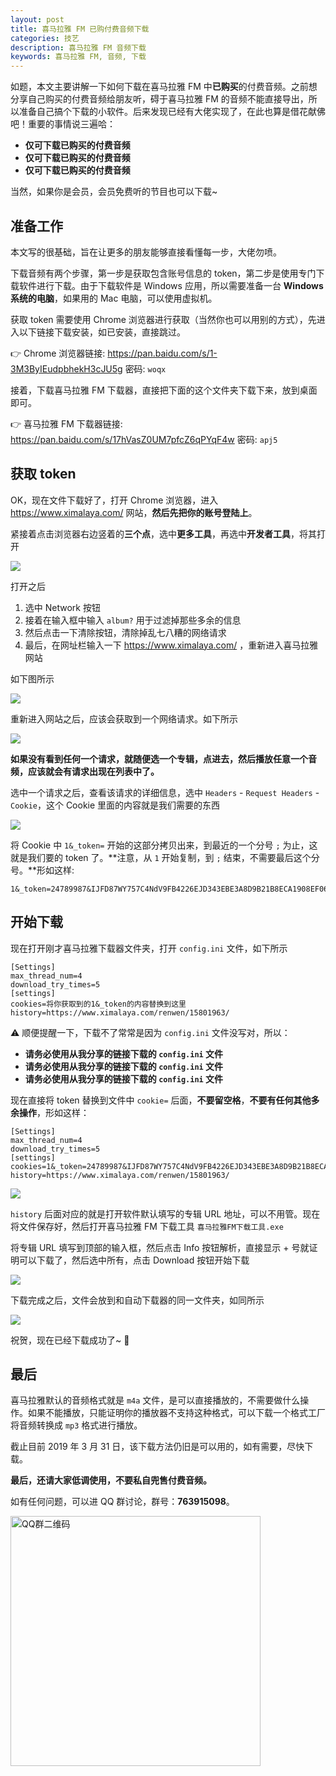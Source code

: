 ```yaml
---
layout: post
title: 喜马拉雅 FM 已购付费音频下载
categories: 技艺
description: 喜马拉雅 FM 音频下载
keywords: 喜马拉雅 FM, 音频, 下载
---
```


如题，本文主要讲解一下如何下载在喜马拉雅 FM 中**已购买**的付费音频。之前想分享自己购买的付费音频给朋友听，碍于喜马拉雅 FM 的音频不能直接导出，所以准备自己搞个下载的小软件。后来发现已经有大佬实现了，在此也算是借花献佛吧！重要的事情说三遍哈：

* **仅可下载已购买的付费音频**
* **仅可下载已购买的付费音频**
* **仅可下载已购买的付费音频**

当然，如果你是会员，会员免费听的节目也可以下载~

## 准备工作

本文写的很基础，旨在让更多的朋友能够直接看懂每一步，大佬勿喷。

下载音频有两个步骤，第一步是获取包含账号信息的 token，第二步是使用专门下载软件进行下载。由于下载软件是 Windows 应用，所以需要准备一台 **Windows 系统的电脑**，如果用的 Mac 电脑，可以使用虚拟机。

获取 token 需要使用 Chrome 浏览器进行获取（当然你也可以用别的方式），先进入以下链接下载安装，如已安装，直接跳过。

👉 Chrome 浏览器链接: <https://pan.baidu.com/s/1-3M3ByIEudpbhekH3cJU5g>  密码: `woqx`

接着，下载喜马拉雅 FM 下载器，直接把下面的这个文件夹下载下来，放到桌面即可。

👉 喜马拉雅 FM 下载器链接: <https://pan.baidu.com/s/17hVasZ0UM7pfcZ6qPYqF4w>  密码: `apj5`

## 获取 token

OK，现在文件下载好了，打开 Chrome 浏览器，进入 <https://www.ximalaya.com/> 网站，**然后先把你的账号登陆上**。

紧接着点击浏览器右边竖着的**三个点**，选中**更多工具**，再选中**开发者工具**，将其打开

![](https://raw.githubusercontent.com/ripperhe/oss/master/2019/0331/Jietu20190331-124640.png)

打开之后

1. 选中 Network 按钮
2. 接着在输入框中输入 `album?` 用于过滤掉那些多余的信息
3. 然后点击一下清除按钮，清除掉乱七八糟的网络请求
4. 最后，在网址栏输入一下  <https://www.ximalaya.com/> ，重新进入喜马拉雅网站

如下图所示

![](https://raw.githubusercontent.com/ripperhe/oss/master/2019/0331/Jietu20190331-125709.png)

重新进入网站之后，应该会获取到一个网络请求。如下所示

![](https://raw.githubusercontent.com/ripperhe/oss/master/2019/0331/Jietu20190331-125823.png)

**如果没有看到任何一个请求，就随便选一个专辑，点进去，然后播放任意一个音频，应该就会有请求出现在列表中了。**

选中一个请求之后，查看该请求的详细信息，选中 `Headers` - `Request Headers` - `Cookie`，这个 Cookie 里面的内容就是我们需要的东西

![](https://raw.githubusercontent.com/ripperhe/oss/master/2019/0331/Jietu20190331-130042.png)

将 Cookie 中 `1&_token=` 开始的这部分拷贝出来，到最近的一个分号 `;` 为止，这就是我们要的 token 了。**注意，从 `1` 开始复制，到 `;` 结束，不需要最后这个分号。**形如这样:

```
1&_token=24789987&IJFD87WY757C4NdV9FB4226EJD343EBE3A8D9B21B8ECA1908EF06FBF690BE15A02D806032C02CE58
```

## 开始下载

现在打开刚才喜马拉雅下载器文件夹，打开 `config.ini` 文件，如下所示

```
[Settings]
max_thread_num=4
download_try_times=5
[settings]
cookies=将你获取到的1&_token的内容替换到这里
history=https://www.ximalaya.com/renwen/15801963/
```

⚠️ 顺便提醒一下，下载不了常常是因为 `config.ini` 文件没写对，所以：

* **请务必使用从我分享的链接下载的 `config.ini` 文件**
* **请务必使用从我分享的链接下载的 `config.ini` 文件**
* **请务必使用从我分享的链接下载的 `config.ini` 文件**

现在直接将 token 替换到文件中 `cookie=` 后面，**不要留空格**，**不要有任何其他多余操作**，形如这样：

```
[Settings]
max_thread_num=4
download_try_times=5
[settings]
cookies=1&_token=24789987&IJFD87WY757C4NdV9FB4226EJD343EBE3A8D9B21B8ECA1908EF06FBF690BE15A02D806032C02CE58
history=https://www.ximalaya.com/renwen/15801963/
```

![](https://raw.githubusercontent.com/ripperhe/oss/master/2019/0331/Jietu20190331-130334.png)

`history` 后面对应的就是打开软件默认填写的专辑 URL 地址，可以不用管。现在将文件保存好，然后打开喜马拉雅 FM 下载工具 `喜马拉雅FM下载工具.exe`

将专辑 URL 填写到顶部的输入框，然后点击 Info 按钮解析，直接显示 + 号就证明可以下载了，然后选中所有，点击 Download 按钮开始下载

![](https://raw.githubusercontent.com/ripperhe/oss/master/2019/0331/Jietu20190331-130620.png)

下载完成之后，文件会放到和自动下载器的同一文件夹，如同所示

![](https://raw.githubusercontent.com/ripperhe/oss/master/2019/0331/Jietu20190331-130718.png)

祝贺，现在已经下载成功了~ 🎉

## 最后

喜马拉雅默认的音频格式就是 `m4a` 文件，是可以直接播放的，不需要做什么操作。如果不能播放，只能证明你的播放器不支持这种格式，可以下载一个格式工厂将音频转换成 `mp3` 格式进行播放。

截止目前 2019 年 3 月 31 日，该下载方法仍旧是可以用的，如有需要，尽快下载。

**最后，还请大家低调使用，不要私自兜售付费音频。**

如有任何问题，可以进 QQ 群讨论，群号：**763915098**。

<img src="https://gitee.com/ripperhe/oss/raw/master/2020/0602/fm2_qq_group.JPG" alt="QQ群二维码" width=400 />
